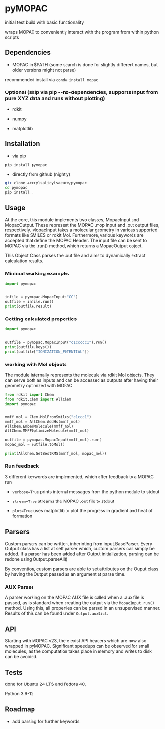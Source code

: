 # pyMOPAC

initial test build with basic functionality

wraps MOPAC to conveniently interact with the program from within python scripts

## Dependencies
+ MOPAC in $PATH (some search is done for slightly different names, but older versions might not parse)

recommended install via `conda install mopac`

### Optional (skip via pip --no-dependencies, supports Input from pure XYZ data and runs without plotting)
+ rdkit

+ numpy

+ matplotlib

## Installation

+ via pip

`pip install pymopac`

+ directly from github (nightly)
```bash
git clone Acetylsalicylsaeure/pymopac
cd pymopac
pip install .
```

## Usage

At the core, this module implements two classes, MopacInput and MopacOutput. These represent the MOPAC .mop input and .out output files, respectively. MopacInput takes a molecular geometry in various supported formats like SMILES or rdkit Mol. Furthermore, various keywords are accepted that define the MOPAC Header. The input file can be sent to MOPAC via the .run() method, which returns a MopacOutput object.

This Object Class parses the .out file and aims to dynamically extract calculation results.

### Minimal working example:
```python
import pymopac


infile = pymopac.MopacInput("CC")
outfile = infile.run()
print(outfile.result)
```

### Getting calculated properties
```python
import pymopac


outfile = pymopac.MopacInput("c1ccccc1").run()
print(outfile.keys())
print(outfile["IONIZATION_POTENTIAL"])
```

### working with Mol objects
The module internally represents the molecule via rdkit Mol objects. They can serve both as inputs and can be accessed as outputs after having their geometry optimized with MOPAC
```python
from rdkit import Chem
from rdkit.Chem import AllChem
import pymopac


mmff_mol = Chem.MolFromSmiles("c1ccc1")
mmff_mol = AllChem.AddHs(mmff_mol)
AllChem.EmbedMolecule(mmff_mol)
AllChem.MMFFOptimizeMolecule(mmff_mol)

outfile = pymopac.MopacInput(mmff_mol).run()
mopac_mol = outfile.toMol()

print(AllChem.GetBestRMS(mmff_mol, mopac_mol))
```

### Run feedback
3 different keywords are implemented, which offer feedback to a MOPAC run

+ `verbose=True`
    prints internal messages from the python module to stdout

+ `stream=True`
    streams the MOPAC .out file to stdout

+ `plot=True`
    uses matplotlib to plot the progress in gradient and heat of formation

## Parsers
Custom parsers can be written, inherinting from input.BaseParser. Every Output class has a list at self.parser which, custom parsers can simply be added. If a parser has been added after Output initialization, parsing can be redone using Output.parseAll()

By convention, custom parsers are able to set attributes on the Ouput class by having the Output passed as an argument at parse time.

### AUX Parser

A parser working on the MOPAC AUX file is called when a .aux file is passed, as is standard when creating the output via the `MopacInput.run()` method. Using this, all properties can be parsed in an unsupervised manner. Results of this can be found under `Output.auxDict`.

## API

Starting with MOPAC v23, there exist API headers which are now also wrapped in pyMOPAC. Significant speedups can be observed for small molecules, as the computation takes place in memory and writes to disk can be avoided.

## Tests

done for Ubuntu 24 LTS and Fedora 40,

Python 3.9-12

## Roadmap
+ add parsing for further keywords
